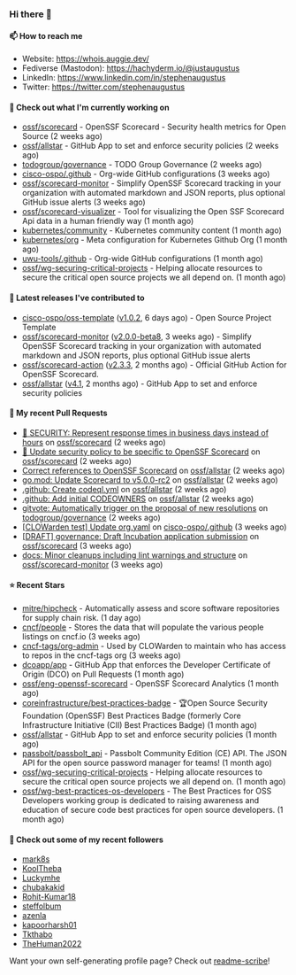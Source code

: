 ### Hi there 👋

#### 📫 How to reach me

- Website: https://whois.auggie.dev/
- Fediverse (Mastodon): https://hachyderm.io/@justaugustus
- LinkedIn: https://www.linkedin.com/in/stephenaugustus
- Twitter: https://twitter.com/stephenaugustus

#### 👷 Check out what I'm currently working on

- [ossf/scorecard](https://github.com/ossf/scorecard) - OpenSSF Scorecard - Security health metrics for Open Source (2 weeks ago)
- [ossf/allstar](https://github.com/ossf/allstar) - GitHub App to set and enforce security policies (2 weeks ago)
- [todogroup/governance](https://github.com/todogroup/governance) - TODO Group Governance (2 weeks ago)
- [cisco-ospo/.github](https://github.com/cisco-ospo/.github) - Org-wide GitHub configurations (3 weeks ago)
- [ossf/scorecard-monitor](https://github.com/ossf/scorecard-monitor) - Simplify OpenSSF Scorecard tracking in your organization with automated markdown and JSON reports, plus optional GitHub issue alerts (3 weeks ago)
- [ossf/scorecard-visualizer](https://github.com/ossf/scorecard-visualizer) - Tool for visualizing the Open SSF Scorecard Api data in a human friendly way (1 month ago)
- [kubernetes/community](https://github.com/kubernetes/community) - Kubernetes community content (1 month ago)
- [kubernetes/org](https://github.com/kubernetes/org) - Meta configuration for Kubernetes Github Org (1 month ago)
- [uwu-tools/.github](https://github.com/uwu-tools/.github) - Org-wide GitHub configurations (1 month ago)
- [ossf/wg-securing-critical-projects](https://github.com/ossf/wg-securing-critical-projects) - Helping allocate resources to secure the critical open source projects we all depend on. (1 month ago)

#### 🔭 Latest releases I've contributed to

- [cisco-ospo/oss-template](https://github.com/cisco-ospo/oss-template) ([v1.0.2](https://github.com/cisco-ospo/oss-template/releases/tag/v1.0.2), 6 days ago) - Open Source Project Template
- [ossf/scorecard-monitor](https://github.com/ossf/scorecard-monitor) ([v2.0.0-beta8](https://github.com/ossf/scorecard-monitor/releases/tag/v2.0.0-beta8), 3 weeks ago) - Simplify OpenSSF Scorecard tracking in your organization with automated markdown and JSON reports, plus optional GitHub issue alerts
- [ossf/scorecard-action](https://github.com/ossf/scorecard-action) ([v2.3.3](https://github.com/ossf/scorecard-action/releases/tag/v2.3.3), 2 months ago) - Official GitHub Action for OpenSSF Scorecard.
- [ossf/allstar](https://github.com/ossf/allstar) ([v4.1](https://github.com/ossf/allstar/releases/tag/v4.1), 2 months ago) - GitHub App to set and enforce security policies

#### 🔨 My recent Pull Requests

- [📖 SECURITY: Represent response times in business days instead of hours](https://github.com/ossf/scorecard/pull/4217) on [ossf/scorecard](https://github.com/ossf/scorecard) (2 weeks ago)
- [:book: Update security policy to be specific to OpenSSF Scorecard](https://github.com/ossf/scorecard/pull/4212) on [ossf/scorecard](https://github.com/ossf/scorecard) (2 weeks ago)
- [Correct references to OpenSSF Scorecard](https://github.com/ossf/allstar/pull/536) on [ossf/allstar](https://github.com/ossf/allstar) (2 weeks ago)
- [go.mod: Update Scorecard to v5.0.0-rc2](https://github.com/ossf/allstar/pull/534) on [ossf/allstar](https://github.com/ossf/allstar) (2 weeks ago)
- [.github: Create codeql.yml](https://github.com/ossf/allstar/pull/533) on [ossf/allstar](https://github.com/ossf/allstar) (2 weeks ago)
- [.github: Add initial CODEOWNERS](https://github.com/ossf/allstar/pull/527) on [ossf/allstar](https://github.com/ossf/allstar) (2 weeks ago)
- [gitvote: Automatically trigger on the proposal of new resolutions](https://github.com/todogroup/governance/pull/337) on [todogroup/governance](https://github.com/todogroup/governance) (2 weeks ago)
- [[CLOWarden test] Update org.yaml](https://github.com/cisco-ospo/.github/pull/192) on [cisco-ospo/.github](https://github.com/cisco-ospo/.github) (3 weeks ago)
- [[DRAFT] governance: Draft Incubation application submission](https://github.com/ossf/scorecard/pull/4200) on [ossf/scorecard](https://github.com/ossf/scorecard) (3 weeks ago)
- [docs: Minor cleanups including lint warnings and structure](https://github.com/ossf/scorecard-monitor/pull/87) on [ossf/scorecard-monitor](https://github.com/ossf/scorecard-monitor) (3 weeks ago)

#### ⭐ Recent Stars

- [mitre/hipcheck](https://github.com/mitre/hipcheck) - Automatically assess and score software repositories for supply chain risk. (1 day ago)
- [cncf/people](https://github.com/cncf/people) - Stores the data that will populate the various people listings on cncf.io (3 weeks ago)
- [cncf-tags/org-admin](https://github.com/cncf-tags/org-admin) - Used by CLOWarden to maintain who has access to repos in the cncf-tags org (3 weeks ago)
- [dcoapp/app](https://github.com/dcoapp/app) - GitHub App that enforces the Developer Certificate of Origin (DCO) on Pull Requests (1 month ago)
- [ossf/eng-openssf-scorecard](https://github.com/ossf/eng-openssf-scorecard) - OpenSSF Scorecard Analytics (1 month ago)
- [coreinfrastructure/best-practices-badge](https://github.com/coreinfrastructure/best-practices-badge) - 🏆Open Source Security Foundation (OpenSSF) Best Practices Badge (formerly Core Infrastructure Initiative (CII) Best Practices Badge) (1 month ago)
- [ossf/allstar](https://github.com/ossf/allstar) - GitHub App to set and enforce security policies (1 month ago)
- [passbolt/passbolt_api](https://github.com/passbolt/passbolt_api) - Passbolt Community Edition (CE) API. The JSON API for the open source password manager for teams! (1 month ago)
- [ossf/wg-securing-critical-projects](https://github.com/ossf/wg-securing-critical-projects) - Helping allocate resources to secure the critical open source projects we all depend on. (1 month ago)
- [ossf/wg-best-practices-os-developers](https://github.com/ossf/wg-best-practices-os-developers) - The Best Practices for OSS Developers working group is dedicated to raising awareness and education of secure code best practices for open source developers. (1 month ago)

#### 👯 Check out some of my recent followers

- [mark8s](https://github.com/mark8s)
- [KoolTheba](https://github.com/KoolTheba)
- [Luckymhe](https://github.com/Luckymhe)
- [chubakakid](https://github.com/chubakakid)
- [Rohit-Kumar18](https://github.com/Rohit-Kumar18)
- [steffolbum](https://github.com/steffolbum)
- [azenla](https://github.com/azenla)
- [kapoorharsh01](https://github.com/kapoorharsh01)
- [Tkthabo](https://github.com/Tkthabo)
- [TheHuman2022](https://github.com/TheHuman2022)

Want your own self-generating profile page? Check out [readme-scribe](https://github.com/muesli/readme-scribe)!

